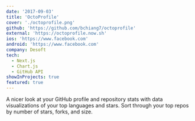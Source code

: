 ```yaml
---
date: '2017-09-03'
title: 'OctoProfile'
cover: './octoprofile.png'
github: 'https://github.com/bchiang7/octoprofile'
external: 'https://octoprofile.now.sh'
ios: 'https://www.facebook.com'
android: 'https://www.facebook.com'
company: Desoft
tech:
  - Next.js
  - Chart.js
  - GitHub API
showInProjects: true 
featured: true
---
```


A nicer look at your GitHub profile and repository stats with data visualizations of your top languages and stars. Sort through your top repos by number of stars, forks, and size.

